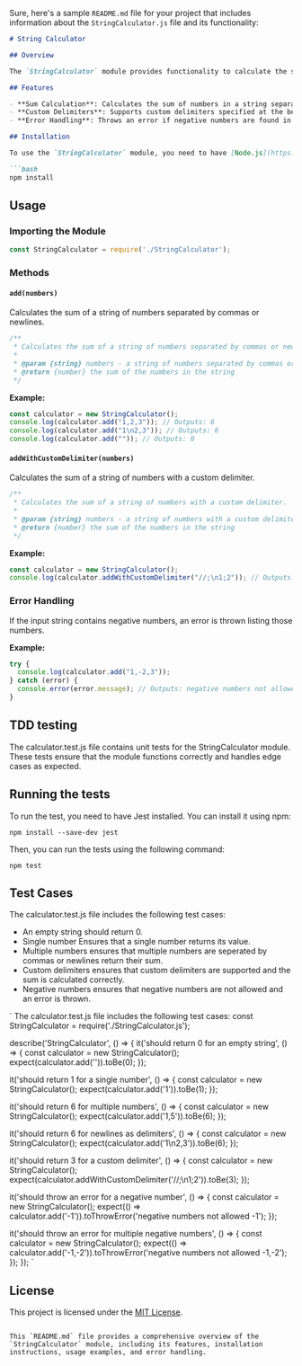 Sure, here's a sample `README.md` file for your project that includes information about the `StringCalculator.js` file and its functionality:

```markdown
# String Calculator

## Overview

The `StringCalculator` module provides functionality to calculate the sum of numbers provided in a string format. The numbers can be separated by commas, newlines, or custom delimiters. The module also handles edge cases such as empty strings and negative numbers.

## Features

- **Sum Calculation**: Calculates the sum of numbers in a string separated by commas or newlines.
- **Custom Delimiters**: Supports custom delimiters specified at the beginning of the string.
- **Error Handling**: Throws an error if negative numbers are found in the input string.

## Installation

To use the `StringCalculator` module, you need to have [Node.js](https://nodejs.org/en) installed. You can then include the module in your project by requiring it.

```bash
npm install
```

## Usage

### Importing the Module

```javascript
const StringCalculator = require('./StringCalculator');
```

### Methods

#### `add(numbers)`

Calculates the sum of a string of numbers separated by commas or newlines.

```javascript
/**
 * Calculates the sum of a string of numbers separated by commas or newlines.
 *
 * @param {string} numbers - a string of numbers separated by commas or newlines
 * @return {number} the sum of the numbers in the string
 */
```

**Example:**

```javascript
const calculator = new StringCalculator();
console.log(calculator.add("1,2,3")); // Outputs: 6
console.log(calculator.add("1\n2,3")); // Outputs: 6
console.log(calculator.add("")); // Outputs: 0
```

#### `addWithCustomDelimiter(numbers)`

Calculates the sum of a string of numbers with a custom delimiter.

```javascript
/**
 * Calculates the sum of a string of numbers with a custom delimiter.
 *
 * @param {string} numbers - a string of numbers with a custom delimiter
 * @return {number} the sum of the numbers in the string
 */
```

**Example:**

```javascript
const calculator = new StringCalculator();
console.log(calculator.addWithCustomDelimiter("//;\n1;2")); // Outputs: 3
```

### Error Handling

If the input string contains negative numbers, an error is thrown listing those numbers.

**Example:**

```javascript
try {
  console.log(calculator.add("1,-2,3"));
} catch (error) {
  console.error(error.message); // Outputs: negative numbers not allowed -2
}
```

## TDD testing
The calculator.test.js file contains unit tests for the StringCalculator module. These tests ensure that the module functions correctly and handles edge cases as expected.

## Running the tests
To run the test, you need to have Jest installed. You can install it using npm:

`npm install --save-dev jest`

Then, you can run the tests using the following command:

`npm test`

## Test Cases
The calculator.test.js file includes the following test cases:

- An empty string should return 0.
- Single number Ensures that a single number returns its value.
- Multiple numbers ensures that multiple numbers are seperated by commas or newlines return their sum.
- Custom delimiters ensures that custom delimiters are supported and the sum is calculated correctly.
- Negative numbers ensures that negative numbers are not allowed and an error is thrown.

`
The calculator.test.js file includes the following test cases:
const StringCalculator = require('./StringCalculator.js');

describe('StringCalculator', () => {
  it('should return 0 for an empty string', () => {
    const calculator = new StringCalculator();
    expect(calculator.add('')).toBe(0);
  });

  it('should return 1 for a single number', () => {
    const calculator = new StringCalculator();
    expect(calculator.add('1')).toBe(1);
  });

  it('should return 6 for multiple numbers', () => {
    const calculator = new StringCalculator();
    expect(calculator.add('1,5')).toBe(6);
  });

  it('should return 6 for newlines as delimiters', () => {
    const calculator = new StringCalculator();
    expect(calculator.add('1\n2,3')).toBe(6);
  });

  it('should return 3 for a custom delimiter', () => {
    const calculator = new StringCalculator();
    expect(calculator.addWithCustomDelimiter('//;\n1;2')).toBe(3);
  });

  it('should throw an error for a negative number', () => {
    const calculator = new StringCalculator();
    expect(() => calculator.add('-1')).toThrowError('negative numbers not allowed -1');
  });

  it('should throw an error for multiple negative numbers', () => {
    const calculator = new StringCalculator();
    expect(() => calculator.add('-1,-2')).toThrowError('negative numbers not allowed -1,-2');
  });
});
`


## License

This project is licensed under the [MIT License](https://opensource.org/licenses/MIT).
```

This `README.md` file provides a comprehensive overview of the `StringCalculator` module, including its features, installation instructions, usage examples, and error handling.



        